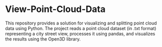 # View-Point-Cloud-Data
This repository provides a solution for visualizing and splitting point cloud data using Python. The project reads a point cloud dataset (in .txt format) representing a city street view, processes it using pandas, and visualizes the results using the Open3D library.
